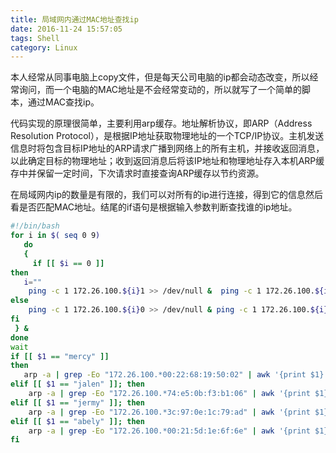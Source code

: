 ```yaml
---
title: 局域网内通过MAC地址查找ip
date: 2016-11-24 15:57:05
tags: Shell
category: Linux
---
```

本人经常从同事电脑上copy文件，但是每天公司电脑的ip都会动态改变，所以经常询问，而一个电脑的MAC地址是不会经常变动的，所以就写了一个简单的脚本，通过MAC查找ip。
<!--more-->

代码实现的原理很简单，主要利用arp缓存。地址解析协议，即ARP（Address Resolution Protocol），是根据IP地址获取物理地址的一个TCP/IP协议。主机发送信息时将包含目标IP地址的ARP请求广播到网络上的所有主机，并接收返回消息，以此确定目标的物理地址；收到返回消息后将该IP地址和物理地址存入本机ARP缓存中并保留一定时间，下次请求时直接查询ARP缓存以节约资源。

在局域网内ip的数量是有限的，我们可以对所有的ip进行连接，得到它的信息然后看是否匹配MAC地址。结尾的if语句是根据输入参数判断查找谁的ip地址。
```sh
#!/bin/bash
for i in $( seq 0 9)
   do
   {
     if [[ $i == 0 ]]
then
   i=""
    ping -c 1 172.26.100.${i}1 >> /dev/null &  ping -c 1 172.26.100.${i}2 >> /dev/null & ping -c 1 172.26.100.${i}3 >> /dev/null &  ping -c 1 172.26.100.${i}4 >> /dev/null & ping -c 1 172.26.100.${i}5 >> /dev/null &  ping -c 1 172.26.100.${i}6 >> /dev/null & ping -c 1 172.26.100.${i}7 >> /dev/null &  ping -c 1 172.26.100.${i}8 >> /dev/null & ping -c 1 172.26.100.${i}9 >> /dev/null
else
	ping -c 1 172.26.100.${i}0 >> /dev/null & ping -c 1 172.26.100.${i}1 >> /dev/null &  ping -c 1 172.26.100.${i}2 >> /dev/null & ping -c 1 172.26.100.${i}3 >> /dev/null &  ping -c 1 172.26.100.${i}4 >> /dev/null & ping -c 1 172.26.100.${i}5 >> /dev/null &  ping -c 1 172.26.100.${i}6 >> /dev/null & ping -c 1 172.26.100.${i}7 >> /dev/null &  ping -c 1 172.26.100.${i}8 >> /dev/null & ping -c 1 172.26.100.${i}9 >> /dev/null
fi
 } &
done
wait
if [[ $1 == "mercy" ]]
then
   arp -a | grep -Eo "172.26.100.*00:22:68:19:50:02" | awk '{print $1}' | cut -d ")" -f1 | head -1 - > ~/doc/info/mercy_ip
elif [[ $1 == "jalen" ]]; then
	arp -a | grep -Eo "172.26.100.*74:e5:0b:f3:b1:06" | awk '{print $1}' | cut -d ")" -f1 |  head -1 - > ~/doc/info/jalen_ip
elif [[ $1 == "jermy" ]]; then
	arp -a | grep -Eo "172.26.100.*3c:97:0e:1c:79:ad" | awk '{print $1}' | cut -d ")" -f1 |  head -1 - > ~/doc/info/jermy_ip
elif [[ $1 == "abely" ]]; then
	arp -a | grep -Eo "172.26.100.*00:21:5d:1e:6f:6e" | awk '{print $1}' | cut -d ")" -f1 |  head -1 - > ~/doc/info/abely_ip
fi
```